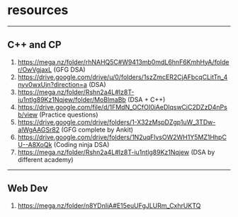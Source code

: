 # resources
---------------------------------------------------
C++ and CP
---------------------------------------------------
1. https://mega.nz/folder/rhNAHQ5C#W9413mb0mdL6hnF6KmhHyA/folder/OwVgjaxL                   (GFG DSA)
2. https://drive.google.com/drive/u/0/folders/1szZmcER2CjAFbcqCLitTn_4nyv0wxUjn?direction=a (DSA)
3. https://mega.nz/folder/Rshn2a4L#Iz8T-iu1ntlg89Kz1Nqjew/folder/MoBlmaBb                   (DSA + C++)
4. https://drive.google.com/file/d/1FMdN_OCfOI0iAeDlqswCiC2DZzD4nPsb/view                   (Practice questions)
5. https://drive.google.com/drive/folders/1-X32zMspDZgp1uW_3TDw-alWgAAGSr82                 (GFG complete by Ankit)
6. https://drive.google.com/drive/folders/1N2uqFlvsOW2WH1Y5MZ1HhpCU--A8XoQk                 (Coding ninja DSA)
7. https://mega.nz/folder/Rshn2a4L#Iz8T-iu1ntlg89Kz1Nqjew                                   (DSA by different academy)



---------------------------------------------------
Web Dev
---------------------------------------------------
1. https://mega.nz/folder/n8YDnIiA#E15euUFgJLURm_CxhrUKTQ
